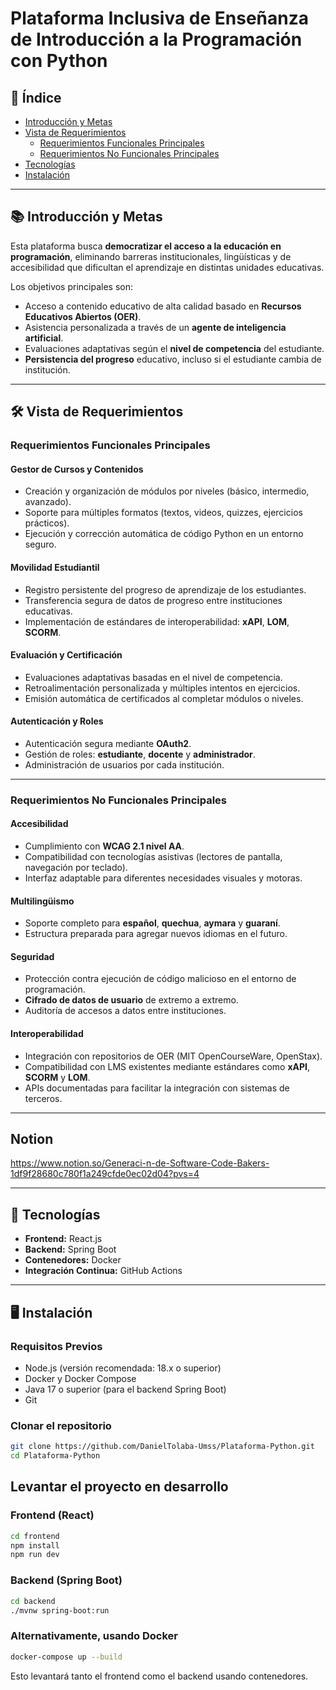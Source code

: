 # Plataforma Inclusiva de Enseñanza de Introducción a la Programación con Python

## 📑 Índice

- [Introducción y Metas](#-introducción-y-metas)
- [Vista de Requerimientos](#-vista-de-requerimientos)
  - [Requerimientos Funcionales Principales](#requerimientos-funcionales-principales)
  - [Requerimientos No Funcionales Principales](#requerimientos-no-funcionales-principales)
- [Tecnologías](#-tecnologías)
- [Instalación](#-instalación)

---

## 📚 Introducción y Metas

Esta plataforma busca **democratizar el acceso a la educación en programación**, eliminando barreras institucionales, lingüísticas y de accesibilidad que dificultan el aprendizaje en distintas unidades educativas.

Los objetivos principales son:

- Acceso a contenido educativo de alta calidad basado en **Recursos Educativos Abiertos (OER)**.
- Asistencia personalizada a través de un **agente de inteligencia artificial**.
- Evaluaciones adaptativas según el **nivel de competencia** del estudiante.
- **Persistencia del progreso** educativo, incluso si el estudiante cambia de institución.

---

## 🛠️ Vista de Requerimientos

### Requerimientos Funcionales Principales

#### Gestor de Cursos y Contenidos

- Creación y organización de módulos por niveles (básico, intermedio, avanzado).
- Soporte para múltiples formatos (textos, videos, quizzes, ejercicios prácticos).
- Ejecución y corrección automática de código Python en un entorno seguro.

#### Movilidad Estudiantil

- Registro persistente del progreso de aprendizaje de los estudiantes.
- Transferencia segura de datos de progreso entre instituciones educativas.
- Implementación de estándares de interoperabilidad: **xAPI**, **LOM**, **SCORM**.

#### Evaluación y Certificación

- Evaluaciones adaptativas basadas en el nivel de competencia.
- Retroalimentación personalizada y múltiples intentos en ejercicios.
- Emisión automática de certificados al completar módulos o niveles.

#### Autenticación y Roles

- Autenticación segura mediante **OAuth2**.
- Gestión de roles: **estudiante**, **docente** y **administrador**.
- Administración de usuarios por cada institución.

---

### Requerimientos No Funcionales Principales

#### Accesibilidad

- Cumplimiento con **WCAG 2.1 nivel AA**.
- Compatibilidad con tecnologías asistivas (lectores de pantalla, navegación por teclado).
- Interfaz adaptable para diferentes necesidades visuales y motoras.

#### Multilingüismo

- Soporte completo para **español**, **quechua**, **aymara** y **guaraní**.
- Estructura preparada para agregar nuevos idiomas en el futuro.

#### Seguridad

- Protección contra ejecución de código malicioso en el entorno de programación.
- **Cifrado de datos de usuario** de extremo a extremo.
- Auditoría de accesos a datos entre instituciones.

#### Interoperabilidad

- Integración con repositorios de OER (MIT OpenCourseWare, OpenStax).
- Compatibilidad con LMS existentes mediante estándares como **xAPI**, **SCORM** y **LOM**.
- APIs documentadas para facilitar la integración con sistemas de terceros.

---

## Notion

https://www.notion.so/Generaci-n-de-Software-Code-Bakers-1df9f28680c780f1a249cfde0ec02d04?pvs=4

---


## 🧩 Tecnologías

- **Frontend:** React.js
- **Backend:** Spring Boot
- **Contenedores:** Docker
- **Integración Continua:** GitHub Actions

---

## 🖥️ Instalación

### Requisitos Previos

- Node.js (versión recomendada: 18.x o superior)
- Docker y Docker Compose
- Java 17 o superior (para el backend Spring Boot)
- Git

### Clonar el repositorio

```bash
git clone https://github.com/DanielTolaba-Umss/Plataforma-Python.git
cd Plataforma-Python
```

## Levantar el proyecto en desarrollo

### Frontend (React)

```bash
cd frontend
npm install
npm run dev
```

### Backend (Spring Boot)

```bash
cd backend
./mvnw spring-boot:run
```

### Alternativamente, usando Docker

```bash
docker-compose up --build
```

Esto levantará tanto el frontend como el backend usando contenedores.
